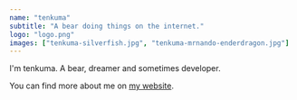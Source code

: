 ```yaml
---
name: "tenkuma"
subtitle: "A bear doing things on the internet."
logo: "logo.png"
images: ["tenkuma-silverfish.jpg", "tenkuma-mrnando-enderdragon.jpg"]
---
```


I'm tenkuma. A bear, dreamer and sometimes developer.

You can find more about me on [my website](https://adrianvictor.rf.gd).
